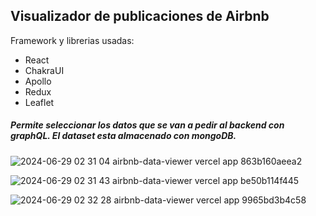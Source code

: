 ## Visualizador de publicaciones de Airbnb

Framework y librerias usadas:

  - React
  - ChakraUI
  - Apollo
  - Redux
  - Leaflet

##### Permite seleccionar los datos que se van a pedir al backend con graphQL. El dataset esta almacenado con mongoDB.

![2024-06-29 02 31 04 airbnb-data-viewer vercel app 863b160aeea2](https://github.com/nahuel-retamoso/ba-airbnb-data-viewer/assets/34424810/67fe5dd9-79b7-4d41-ab8e-a150a5bff78a)

![2024-06-29 02 31 43 airbnb-data-viewer vercel app be50b114f445](https://github.com/nahuel-retamoso/ba-airbnb-data-viewer/assets/34424810/26540fe4-5c8d-419a-9feb-6bb1dc98649e)

![2024-06-29 02 32 28 airbnb-data-viewer vercel app 9965bd3b4c58](https://github.com/nahuel-retamoso/ba-airbnb-data-viewer/assets/34424810/319f6c27-febb-4853-b3ff-bd4d5bb519b6)
